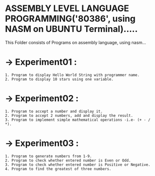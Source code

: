 # ASSEMBLY LEVEL LANGUAGE PROGRAMMING('80386', using NASM on UBUNTU Terminal).....

This Folder consists of Programs on assembly language, using nasm...

# -> Experiment01 :
    1. Program to display Hello World String with programmer name.
    2. Program to display 10 stars using one variable.

# -> Experiment02 :
    1. Program to accept a number and display it.
    2. Program to accept 2 numbers, add and display the result.
    3. Program to implement simple mathematical operations -i.e- (+ - / *).

# -> Experiment03 :
    1. Program to generate numbers from 1-9.
    2. Program to check whether entered number is Even or Odd.
    3. Program to check whether entered number is Positive or Negative.
    4. Program to find the greatest of three numbers.